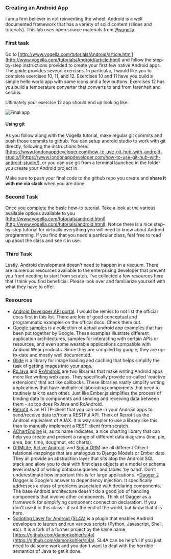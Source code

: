 ### Creating an Android App
I am a firm believer in not reinventing the wheel. Android is a well documented framework that has a variety of solid content (slides and tutorials). This lab uses open source materials from [@vogella](https://github.com/vogellacompany).

### First task
Go to [http://www.vogella.com/tutorials/Android/article.html](http://www.vogella.com/tutorials/Android/article.html) and follow the step-by-step instructions provided to create your first few native Android apps. The guide provides several exercises. In particular, I would like you to complete exercises 10, 11, and 12. Exercises 10 and 11 have you build a simple hello world app with some icons and a few buttons. Exercises 12 has you build a temperature converter that converts to and from farenheit and celcius.

Ultimately your exercise 12 app should end up looking like:

![Final app](http://www.vogella.com/tutorials/Android/img/xtemperature96.png.pagespeed.ic.Qf89ajp3Vp.webp)

#### Using git
As you follow along with the Vogella tutorial, make regular git commits and push those commits to github. You can setup android studio to work with git directly, following the instructions here: [https://www.londonappdeveloper.com/how-to-use-git-hub-with-android-studio/](https://www.londonappdeveloper.com/how-to-use-git-hub-with-android-studio/), or you can use git from a terminal launched in the folder you create your Android project in.

Make sure to push your final code to the github repo you create and **share it with me via slack** when you are done.

### Second Task
Once you complete the basic how-to tutorial. Take a look at the various available options available to you [http://www.vogella.com/tutorials/android.html](http://www.vogella.com/tutorials/android.html). Notice there is a nice step-by-step tutorial for virtually everything you will need to know about Android programming. If you find that you need a particular class, feel free to read up about the class and see it in use.

### Third Task
Lastly, Android development doesn't need to happen in a vacuum. There are numerous resources available to the enterprising developer that prevent you front needing to start from scratch. I've collected a few resources here that I think you find beneficial. Please look over and familiarize yourself with what they have to offer.

### Resources
* [Android Developer API portal](https://developer.android.com/guide/index.html). I would be remiss to not list the official docs first in this list. There are lots of good conceptual and programmatic examples on the offical docs. Check them out.
* [Google samples](https://github.com/googlesamples) is a collection of actual android app examples that has been put together by Google. These examples illustrate different application architectures, samples for interacting with certain APIs or resources, and even some wearable applications compatible with Android Wear products. Since they are compiled by google, they are up-to-date and mostly well documented.
* [Glide](https://github.com/bumptech/glide) is a library for image loading and caching that helps simplify the task of getting images into your apps.
* [RxJava](https://github.com/ReactiveX/RxJava) and [RxAndroid](https://github.com/ReactiveX/RxAndroid) are two libraries that make writing Android apps more like writing web apps. They specifically provide so-called 'reactive extensions' that act like callbacks. These libraries vastly simplify writing applications that have multiple collaborating components that need to routinely talk to each other. Just like Ember.js simplifies the process of binding data to components and sending and receiving data between them - so too does RxJava and RxAndroid.
* [Retrofit](http://square.github.io/retrofit/) is an HTTP-client that you can use in your Android apps to send/receive data to/from a RESTFul API. Think of Retrofit as the Android equivalent of AJAX. It is way simpler to use a library like this than to manually implement a REST client from scratch.
* [AChartEngine](https://github.com/ddanny/achartengine) is, as its name indicates, a nice charting library that can help you create and present a range of different data diagrams (line, pie, area, bar, time, doughnut, etc charts). 
* [ORMLite](http://ormlite.com/), [Active Android](http://www.activeandroid.com/), and [Sugar ORM](http://satyan.github.io/sugar/index.html) are all different Object-relational-mappings that are analogous to Django Models or Ember data. They all provide an abstraction layer that sits atop the Android SQL stack and allow you to deal with first class objects at a model or schema level instead of writing database queries and tables 'by hand'. Don't underestimate how important this is for large applications.
*[Dagger 2](https://github.com/google/Dagger) Dagger is Google's answer to dependency injection. It specifically addresses a class of problems associated with declaring components. The base Android architecture doesn't do a good job of handling components that involve other components. Think of Dagger as a framework for simplifying component connection declaration. If you don't use it in this class - it isnt the end of the world, but know that it is here.
* [Scripting Layer for Android (SL4A)](https://github.com/kuri65536/sl4a) is a plugin that enables Android developers to launch and run various scripts (Python, Javascript, Shell, etc). It is a fork of a former project by the same name [https://github.com/damonkohler/sl4a](https://github.com/damonkohler/sl4a). SL4A can be helpful if you just need to do some work and you don't want to deal with the horrible semantics of Java to get it done. 

